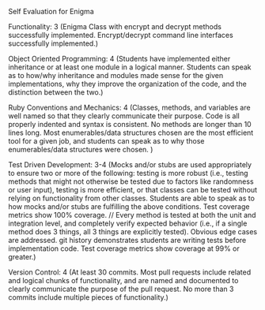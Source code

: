 Self Evaluation for Enigma

Functionality: 3 (Enigma Class with encrypt and decrypt methods successfully implemented. Encrypt/decrypt command line interfaces successfully implemented.)

Object Oriented Programming: 4 (Students have implemented either inheritance or at least one module in a logical manner. Students can speak as to how/why inheritance and modules made sense for the given implementations, why they improve the organization of the code, and the distinction between the two.)

Ruby Conventions and Mechanics: 4 (Classes, methods, and variables are well named so that they clearly communicate their purpose. Code is all properly indented and syntax is consistent. No methods are longer than 10 lines long. Most enumerables/data structures chosen are the most efficient tool for a given job, and students can speak as to why those enumerables/data structures were chosen. )

Test Driven Development: 3-4 (Mocks and/or stubs are used appropriately to ensure two or more of the following: testing is more robust (i.e., testing methods that might not otherwise be tested due to factors like randomness or user input), testing is more efficient, or that classes can be tested without relying on functionality from other classes. Students are able to speak as to how mocks and/or stubs are fulfilling the above conditions. Test coverage metrics show 100% coverage. // Every method is tested at both the unit and integration level, and completely verify expected behavior (i.e., if a single method does 3 things, all 3 things are explicitly tested). Obvious edge cases are addressed. git history demonstrates students are writing tests before implementation code. Test coverage metrics show coverage at 99% or greater.)

Version Control: 4 (At least 30 commits. Most pull requests include related and logical chunks of functionality, and are named and documented to clearly communicate the purpose of the pull request. No more than 3 commits include multiple pieces of functionality.)

